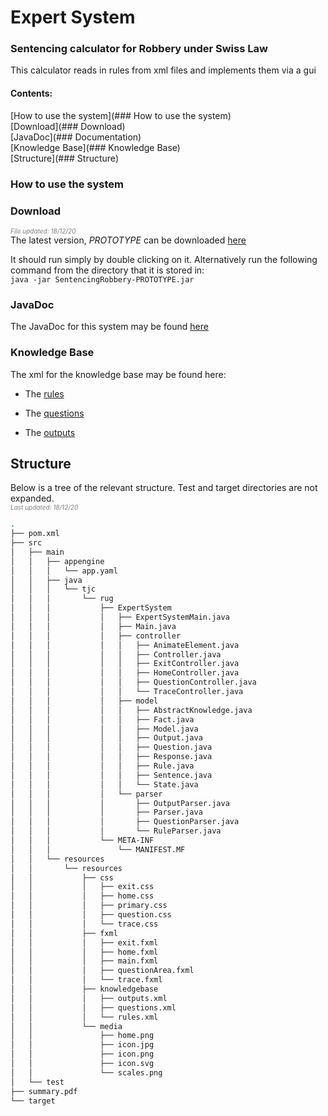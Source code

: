 # Expert System

### Sentencing calculator for Robbery under Swiss Law

This calculator reads in rules from xml files and implements them via a gui


#### Contents:
[How to use the system](### How to use the system)  
[Download](### Download)  
[JavaDoc](### Documentation)  
[Knowledge Base](### Knowledge Base)  
[Structure](### Structure)  


### How to use the system

### Download   
_<span style="color:grey; font-size:10px">File updated: 18/12/20</span>_     
The latest version, _PROTOTYPE_ can be downloaded [here](https://github.com/timjchandler/ExpertSystem/blob/main/SentencingRobbery-PROTOTYPE.jar)    

It should run simply by double clicking on it. Alternatively run the following command from the directory that it is stored in:  
```java -jar SentencingRobbery-PROTOTYPE.jar```

### JavaDoc

The JavaDoc for this system may be found [here](https://timjchandler.github.io/ExpertSystem/JavaDoc/overview-summary.html)

### Knowledge Base

The xml for the knowledge base may be found here:

+ The [rules](https://github.com/timjchandler/ExpertSystem/blob/main/SentencingRobbery/src/main/resources/resources/knowledgebase/rules.xml)

+ The [questions](https://github.com/timjchandler/ExpertSystem/blob/main/SentencingRobbery/src/main/resources/resources/knowledgebase/questions.xml)  

+ The [outputs](https://github.com/timjchandler/ExpertSystem/blob/main/SentencingRobbery/src/main/resources/resources/knowledgebase/outputs.xml)  


## Structure

Below is a tree of the relevant structure. Test and target directories are not expanded.     
_<span style="color:grey; font-size:10px">Last updated: 18/12/20</span>_   

```bash
.
├── pom.xml
├── src
│   ├── main
│   │   ├── appengine
│   │   │   └── app.yaml
│   │   ├── java
│   │   │   └── tjc
│   │   │       └── rug
│   │   │           ├── ExpertSystem
│   │   │           │   ├── ExpertSystemMain.java
│   │   │           │   ├── Main.java
│   │   │           │   ├── controller
│   │   │           │   │   ├── AnimateElement.java
│   │   │           │   │   ├── Controller.java
│   │   │           │   │   ├── ExitController.java
│   │   │           │   │   ├── HomeController.java
│   │   │           │   │   ├── QuestionController.java
│   │   │           │   │   └── TraceController.java
│   │   │           │   ├── model
│   │   │           │   │   ├── AbstractKnowledge.java
│   │   │           │   │   ├── Fact.java
│   │   │           │   │   ├── Model.java
│   │   │           │   │   ├── Output.java
│   │   │           │   │   ├── Question.java
│   │   │           │   │   ├── Response.java
│   │   │           │   │   ├── Rule.java
│   │   │           │   │   ├── Sentence.java
│   │   │           │   │   └── State.java
│   │   │           │   └── parser
│   │   │           │       ├── OutputParser.java
│   │   │           │       ├── Parser.java
│   │   │           │       ├── QuestionParser.java
│   │   │           │       └── RuleParser.java
│   │   │           └── META-INF
│   │   │               └── MANIFEST.MF
│   │   └── resources
│   │       └── resources
│   │           ├── css
│   │           │   ├── exit.css
│   │           │   ├── home.css
│   │           │   ├── primary.css
│   │           │   ├── question.css
│   │           │   └── trace.css
│   │           ├── fxml
│   │           │   ├── exit.fxml
│   │           │   ├── home.fxml
│   │           │   ├── main.fxml
│   │           │   ├── questionArea.fxml
│   │           │   └── trace.fxml
│   │           ├── knowledgebase
│   │           │   ├── outputs.xml
│   │           │   ├── questions.xml
│   │           │   └── rules.xml
│   │           └── media
│   │               ├── home.png
│   │               ├── icon.jpg
│   │               ├── icon.png
│   │               ├── icon.svg
│   │               └── scales.png
│   └── test
├── summary.pdf
└── target      
```
